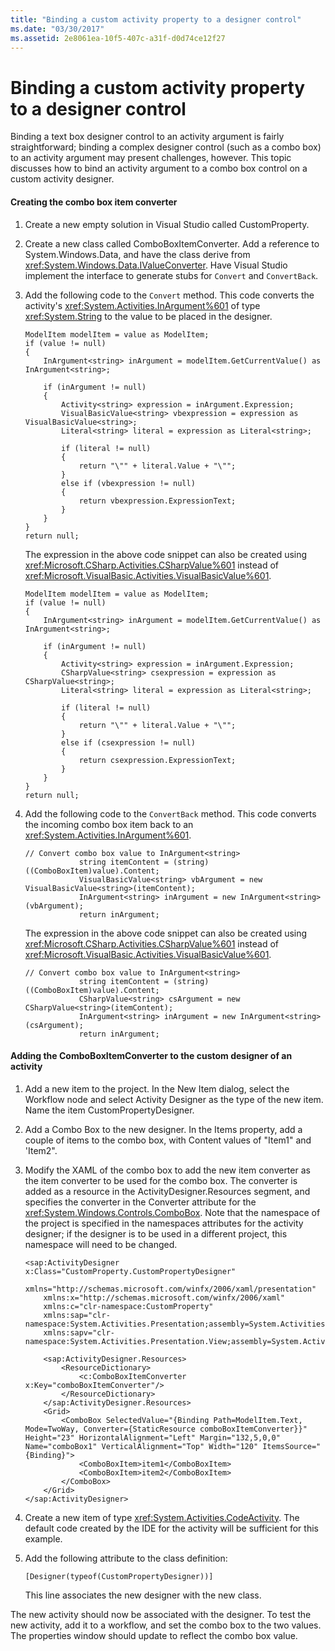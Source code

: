 ```yaml
---
title: "Binding a custom activity property to a designer control"
ms.date: "03/30/2017"
ms.assetid: 2e8061ea-10f5-407c-a31f-d0d74ce12f27
---
```

# Binding a custom activity property to a designer control
Binding a text box designer control to an activity argument is fairly straightforward; binding a complex designer control (such as a combo box) to an activity argument may present challenges, however. This topic discusses how to bind an activity argument to a combo box control on a custom activity designer.  
  
#### Creating the combo box item converter  
  
1.  Create a new empty solution in Visual Studio called CustomProperty.  
  
2.  Create a new class called ComboBoxItemConverter. Add a reference to System.Windows.Data, and have the class derive from <xref:System.Windows.Data.IValueConverter>. Have Visual Studio implement the interface to generate stubs for `Convert` and `ConvertBack`.  
  
3.  Add the following code to the `Convert` method. This code converts the activity's <xref:System.Activities.InArgument%601> of type <xref:System.String> to the value to be placed in the designer.  
  
    ```  
    ModelItem modelItem = value as ModelItem;  
    if (value != null)  
    {  
        InArgument<string> inArgument = modelItem.GetCurrentValue() as InArgument<string>;  
  
        if (inArgument != null)  
        {  
            Activity<string> expression = inArgument.Expression;  
            VisualBasicValue<string> vbexpression = expression as VisualBasicValue<string>;  
            Literal<string> literal = expression as Literal<string>;  
  
            if (literal != null)  
            {  
                return "\"" + literal.Value + "\"";  
            }  
            else if (vbexpression != null)  
            {  
                return vbexpression.ExpressionText;  
            }  
        }  
    }  
    return null;  
    ```  
  
     The expression in the above code snippet can also be created using <xref:Microsoft.CSharp.Activities.CSharpValue%601> instead of <xref:Microsoft.VisualBasic.Activities.VisualBasicValue%601>.  
  
    ```  
    ModelItem modelItem = value as ModelItem;  
    if (value != null)  
    {  
        InArgument<string> inArgument = modelItem.GetCurrentValue() as InArgument<string>;  
  
        if (inArgument != null)  
        {  
            Activity<string> expression = inArgument.Expression;  
            CSharpValue<string> csexpression = expression as CSharpValue<string>;  
            Literal<string> literal = expression as Literal<string>;  
  
            if (literal != null)  
            {  
                return "\"" + literal.Value + "\"";  
            }  
            else if (csexpression != null)  
            {  
                return csexpression.ExpressionText;  
            }  
        }  
    }  
    return null;  
    ```  
  
4.  Add the following code to the `ConvertBack` method. This code converts the incoming combo box item back to an <xref:System.Activities.InArgument%601>.  
  
    ```  
    // Convert combo box value to InArgument<string>  
                string itemContent = (string)((ComboBoxItem)value).Content;  
                VisualBasicValue<string> vbArgument = new VisualBasicValue<string>(itemContent);  
                InArgument<string> inArgument = new InArgument<string>(vbArgument);  
                return inArgument;  
    ```  
  
     The expression in the above code snippet can also be created using <xref:Microsoft.CSharp.Activities.CSharpValue%601> instead of <xref:Microsoft.VisualBasic.Activities.VisualBasicValue%601>.  
  
    ```  
    // Convert combo box value to InArgument<string>  
                string itemContent = (string)((ComboBoxItem)value).Content;  
                CSharpValue<string> csArgument = new CSharpValue<string>(itemContent);  
                InArgument<string> inArgument = new InArgument<string>(csArgument);  
                return inArgument;  
    ```  
  
#### Adding the ComboBoxItemConverter to the custom designer of an activity  
  
1.  Add a new item to the project. In the New Item dialog, select the Workflow node and select Activity Designer as the type of the new item. Name the item CustomPropertyDesigner.  
  
2.  Add a Combo Box to the new designer. In the Items property, add a couple of items to the combo box, with Content values of "Item1" and 'Item2".  
  
3.  Modify the XAML of the combo box to add the new item converter as the item converter to be used for the combo box. The converter is added as a resource in the ActivityDesigner.Resources segment, and specifies the converter in the Converter attribute for the <xref:System.Windows.Controls.ComboBox>. Note that the namespace of the project is specified in the namespaces attributes for the activity designer; if the designer is to be used in a different project, this namespace will need to be changed.  
  
    ```  
    <sap:ActivityDesigner x:Class="CustomProperty.CustomPropertyDesigner"  
        xmlns="http://schemas.microsoft.com/winfx/2006/xaml/presentation"  
        xmlns:x="http://schemas.microsoft.com/winfx/2006/xaml"  
        xmlns:c="clr-namespace:CustomProperty"  
        xmlns:sap="clr-namespace:System.Activities.Presentation;assembly=System.Activities.Presentation"  
        xmlns:sapv="clr-namespace:System.Activities.Presentation.View;assembly=System.Activities.Presentation">  
  
        <sap:ActivityDesigner.Resources>  
            <ResourceDictionary>  
                <c:ComboBoxItemConverter x:Key="comboBoxItemConverter"/>  
            </ResourceDictionary>  
        </sap:ActivityDesigner.Resources>  
        <Grid>  
            <ComboBox SelectedValue="{Binding Path=ModelItem.Text, Mode=TwoWay, Converter={StaticResource comboBoxItemConverter}}"  Height="23" HorizontalAlignment="Left" Margin="132,5,0,0" Name="comboBox1" VerticalAlignment="Top" Width="120" ItemsSource="{Binding}">  
                <ComboBoxItem>item1</ComboBoxItem>  
                <ComboBoxItem>item2</ComboBoxItem>  
            </ComboBox>  
        </Grid>  
    </sap:ActivityDesigner>  
    ```  
  
4.  Create a new item of type <xref:System.Activities.CodeActivity>. The default code created by the IDE for the activity will be sufficient for this example.  
  
5.  Add the following attribute to the class definition:  
  
    ```  
    [Designer(typeof(CustomPropertyDesigner))]  
    ```  
  
     This line associates the new designer with the new class.  
  
 The new activity should now be associated with the designer. To test the new activity, add it to a workflow, and set the combo box to the two values. The properties window should update to reflect the combo box value.
